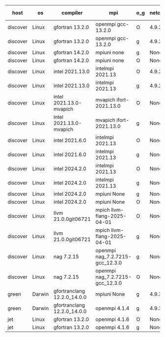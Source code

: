 

| host     | os       | compiler                              | mpi                      | o_g        | netcdf        | build       | u_pass          | u_fail          | s_pass            | s_fail            | e_pass             | e_fail             | nuopc_pass       | nuopc_fail       | artifacts link          |
|----------|----------|---------------------------------------|--------------------------|------------|---------------|-------------|-----------------|-----------------|-------------------|-------------------|--------------------|--------------------|------------------|------------------|-------------------------|
| discover | Linux | gfortran 13.2.0 | openmpi gcc-13.2.0  | O | 4.9.2  | PASS | None | None | None | None | None | None | None | None | <a href="https://github.com/esmf-org/esmf-test-artifacts/tree/5221af86f9cc5415975a5014e27118867e0faecb/develop/gfortran/13.2.0/O/openmpi/gcc-13.2.0" target="_blank">5221af8</a> | 
| discover | Linux | gfortran 13.2.0 | openmpi gcc-13.2.0  | g | 4.9.2  | PASS | None | None | None | None | None | None | None | None | <a href="https://github.com/esmf-org/esmf-test-artifacts/tree/89d4b4efde4671584db82bb3476f9bb18caca1ed/develop/gfortran/13.2.0/g/openmpi/gcc-13.2.0" target="_blank">89d4b4e</a> | 
| discover | Linux | gfortran 14.2.0 | mpiuni none  | g | None  | PASS | None | None | None | None | None | None | None | None | <a href="https://github.com/esmf-org/esmf-test-artifacts/tree/4a4bc473f63bb762e9826e0bfa184edc68fb4445/develop/gfortran/14.2.0/g/mpiuni/none" target="_blank">4a4bc47</a> | 
| discover | Linux | gfortran 14.2.0 | mpiuni none  | O | None  | PASS | None | None | None | None | None | None | None | None | <a href="https://github.com/esmf-org/esmf-test-artifacts/tree/e5215f1270db8871587f1e5397707aa09bbedf37/develop/gfortran/14.2.0/O/mpiuni/none" target="_blank">e5215f1</a> | 
| discover | Linux | intel 2021.13.0 | intelmpi 2021.13  | O | 4.9.2  | PASS | None | None | None | None | None | None | None | None | <a href="https://github.com/esmf-org/esmf-test-artifacts/tree/851853272901e98d5aadd3b20b4135aeeb9d8d51/develop/intel/2021.13.0/O/intelmpi/2021.13" target="_blank">8518532</a> | 
| discover | Linux | intel 2021.13.0 | intelmpi 2021.13  | g | 4.9.2  | PASS | None | None | None | None | None | None | None | None | <a href="https://github.com/esmf-org/esmf-test-artifacts/tree/a18ca69357b0eed95eca8a3e96d4e5a9a59afab7/develop/intel/2021.13.0/g/intelmpi/2021.13" target="_blank">a18ca69</a> | 
| discover | Linux | intel 2021.13.0-mvapich | mvapich ifort-2021.13.0  | O | None  | PASS | None | None | None | None | None | None | None | None | <a href="https://github.com/esmf-org/esmf-test-artifacts/tree/7574a266756f956ca75f63e77930e2c05262c513/develop/intel/2021.13.0-mvapich/O/mvapich/ifort-2021.13.0" target="_blank">7574a26</a> | 
| discover | Linux | intel 2021.13.0-mvapich | mvapich ifort-2021.13.0  | g | None  | PASS | None | None | None | None | None | None | None | None | <a href="https://github.com/esmf-org/esmf-test-artifacts/tree/5128e50cc5db26a524940944ac8b0c9c32b13344/develop/intel/2021.13.0-mvapich/g/mvapich/ifort-2021.13.0" target="_blank">5128e50</a> | 
| discover | Linux | intel 2021.6.0 | intelmpi 2021.13  | O | None  | PASS | None | None | None | None | None | None | None | None | <a href="https://github.com/esmf-org/esmf-test-artifacts/tree/f2049361ca86cacdd3b0989369f95e72fe39afc7/develop/intel/2021.6.0/O/intelmpi/2021.13" target="_blank">f204936</a> | 
| discover | Linux | intel 2021.6.0 | intelmpi 2021.13  | g | None  | PASS | None | None | None | None | None | None | None | None | <a href="https://github.com/esmf-org/esmf-test-artifacts/tree/8764840f784f99912b81df83027895c9ba5be213/develop/intel/2021.6.0/g/intelmpi/2021.13" target="_blank">8764840</a> | 
| discover | Linux | intel 2024.2.0 | intelmpi 2021.13  | O | None  | PASS | None | None | None | None | None | None | None | None | <a href="https://github.com/esmf-org/esmf-test-artifacts/tree/c6f48b1ae7952edade800685768823a01212c819/develop/intel/2024.2.0/O/intelmpi/2021.13" target="_blank">c6f48b1</a> | 
| discover | Linux | intel 2024.2.0 | intelmpi 2021.13  | g | None  | PASS | None | None | None | None | None | None | None | None | <a href="https://github.com/esmf-org/esmf-test-artifacts/tree/16dac95ffe69b4a65a22ee9c84ab6ea91358e2e8/develop/intel/2024.2.0/g/intelmpi/2021.13" target="_blank">16dac95</a> | 
| discover | Linux | intel 2024.2.0 | mpiuni None  | g | None  | PASS | None | None | None | None | None | None | None | None | <a href="https://github.com/esmf-org/esmf-test-artifacts/tree/2b9f1565fa5946cdd05a1d0dd4fb6c31df806957/develop/intel/2024.2.0/g/mpiuni/None" target="_blank">2b9f156</a> | 
| discover | Linux | intel 2024.2.0 | mpiuni None  | O | None  | PASS | None | None | None | None | None | None | None | None | <a href="https://github.com/esmf-org/esmf-test-artifacts/tree/c82e5e130bfcea48f63346d6d0359c6039891b45/develop/intel/2024.2.0/O/mpiuni/None" target="_blank">c82e5e1</a> | 
| discover | Linux | llvm 21.0.0git06721 | mpich llvm-flang-2025-04-01  | O | None  | PASS | None | None | None | None | None | None | None | None | <a href="https://github.com/esmf-org/esmf-test-artifacts/tree/6f05fe1af8b18c96b6bbf9c818f25f4c726ac344/develop/llvm/21.0.0git06721/O/mpich/llvm-flang-2025-04-01" target="_blank">6f05fe1</a> | 
| discover | Linux | llvm 21.0.0git06721 | mpich llvm-flang-2025-04-01  | g | None  | PASS | None | None | None | None | None | None | None | None | <a href="https://github.com/esmf-org/esmf-test-artifacts/tree/ef82cb8c671d58891d65f71e4f163ee8eb2fb44b/develop/llvm/21.0.0git06721/g/mpich/llvm-flang-2025-04-01" target="_blank">ef82cb8</a> | 
| discover | Linux | nag 7.2.15 | openmpi nag_7.2.7215-gcc_12.3.0  | g | None  | PASS | None | None | None | None | None | None | None | None | <a href="https://github.com/esmf-org/esmf-test-artifacts/tree/f4663824c4d946ecfa526b3014bbbfd1f149c15a/develop/nag/7.2.15/g/openmpi/nag_7.2.7215-gcc_12.3.0" target="_blank">f466382</a> | 
| discover | Linux | nag 7.2.15 | openmpi nag_7.2.7215-gcc_12.3.0  | O | None  | PASS | None | None | None | None | None | None | None | None | <a href="https://github.com/esmf-org/esmf-test-artifacts/tree/2f191a516c879571e79bc7e09447d681a27ece0c/develop/nag/7.2.15/O/openmpi/nag_7.2.7215-gcc_12.3.0" target="_blank">2f191a5</a> | 
| green | Darwin | gfortranclang 12.2.0_14.0.0 | mpiuni None  | g | 4.9.3  | PASS | 12535 | 0 | 9 | 0 | 42 | 0 | None | None | <a href="https://github.com/esmf-org/esmf-test-artifacts/tree/fe9e5e315176f26ba836566f71f43998bb522897/develop/gfortranclang/12.2.0_14.0.0/g/mpiuni/None" target="_blank">fe9e5e3</a> | 
| green | Darwin | gfortranclang 12.2.0_14.0.0 | openmpi 4.1.4  | g | 4.9.3  | PASS | 14204 | 0 | 51 | 0 | 80 | 0 | 58 | 0 | <a href="https://github.com/esmf-org/esmf-test-artifacts/tree/2a68d9f7664c0a52dbbaf57cab9448b4d4eed984/develop/gfortranclang/12.2.0_14.0.0/g/openmpi/4.1.4" target="_blank">2a68d9f</a> | 
| jet | Linux | gfortran 13.2.0 | openmpi 4.1.6  | O | None  | PASS | 14175 | 29 | 51 | 0 | 80 | 0 | 57 | 0 | <a href="https://github.com/esmf-org/esmf-test-artifacts/tree/e1eb3eae9d94b957010e70ee9f2c90c5ea726c0c/develop/gfortran/13.2.0/O/openmpi/4.1.6" target="_blank">e1eb3ea</a> | 
| jet | Linux | gfortran 13.2.0 | openmpi 4.1.6  | g | None  | PASS | 14204 | 0 | 51 | 0 | 80 | 0 | 57 | 0 | <a href="https://github.com/esmf-org/esmf-test-artifacts/tree/13a034963ebd93bdcb900899719144fd9a7ed31e/develop/gfortran/13.2.0/g/openmpi/4.1.6" target="_blank">13a0349</a> | 
